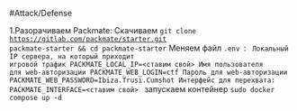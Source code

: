 #Attack/Defense

1.Разорачиваем Packmate:
Скачиваем <code>git clone https://gitlab.com/packmate/starter.git packmate-starter && cd packmate-starter</code>
Меняем файл `.env `:
<code>
Локальный IP сервера, на который приходит игровой трафик
PACKMATE_LOCAL_IP=<ставим свой>
Имя пользователя для web-авторизации
PACKMATE_WEB_LOGIN=ctf
Пароль для web-авторизации
PACKMATE_WEB_PASSWORD=Ibiza.Trusi.Cumshot
Интерфейс для перехвата:
PACKMATE_INTERFACE=<ставим свой>
</code>
запускаем контейнер `sudo docker compose up -d`
